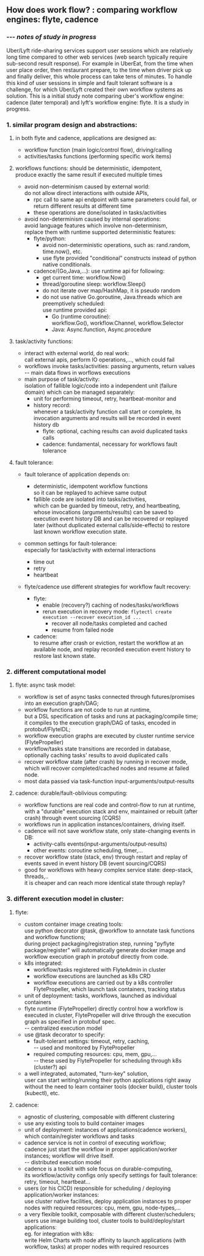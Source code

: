 ## How does work flow? : comparing workflow engines: flyte, cadence
###     *--- notes of study in progress*

Uber/Lyft ride-sharing services support user sessions which are relatively long time compared to other web services (web search typically require sub-second result response). For example in UberEat, from the time when user place order, then restaurant prepare, to the time when driver pick up and finally deliver, this whole process can take tens of minutes. To handle this kind of user sessions in simple and fault tolerant software is a challenge, for which Uber/Lyft created their own workflow systems as solution. This is a initial study note comparing uber's workflow engine: cadence (later temporal) and lyft's workflow engine: flyte. It is a study in progress.

### 1. similar program design and abstractions:
1. in both flyte and cadence, applications are designed as:
   * workflow function (main logic/control flow), driving/calling
   * activities/tasks functions (performing specific work items)

2. workflows functions: should be deterministic, idempotent,  
    produce exactly the same result if executed multiple times  
   * avoid non-determinism caused by external world:  
       do not allow direct interactions with outside APIs,  
        * rpc call to same api endpoint with same parameters could fail, or return different results at different time
        * these operations are done/isolated in tasks/activities
   * avoid non-determinism caused by internal operations:  
        avoid language features which involve non-determinism,  
        replace them with runtime supported deterministic features:
        * flyte/python:
           * avoid non-deterministic operations, such as: rand.random, time.now(), etc.
           * use flyte provided "conditional" constructs instead of python native conditionals.
        * cadence/(Go,Java,...): use runtime api for following:
           * get current time: workflow.Now()
           * thread/goroutine sleep: workflow.Sleep()
           * do not iterate over map/HashMap, it is pseudo random
           * do not use native Go.goroutine, Java.threads which are preemptively scheduled:  
               use runtime provided api:  
               * Go (runtime coroutine):  
                    workflow.Go(), workflow.Channel, workflow.Selector
               * Java: Async.function, Async.procedure
                         
3. task/activity functions:
   * interact with external world, do real work:  
       call external apis, perform IO operations,..., which could fail
   * workflows invoke tasks/activities: passing arguments, return values  
        -- main data flows in worflows executions
   * main purpose of task/activity:  
     isolation of fallible logic/code into a independent unit (failure domain) which can be managed separately:
       * unit for performing timeout, retry, heartbeat-monitor and
       * history record:  
           whenever a task/activity function call start or complete, its invocation arguments and results will be recorded in event history db
          + flyte: optional, caching results can avoid duplicated tasks calls
          + cadence: fundamental, necessary for workflows fault tolerance

4. fault tolerance:
    * fault tolerance of application depends on:
      * deterministic, idempotent workflow functions  
          so it can be replayed to achieve same output
      * fallible code are isolated into tasks/activities,  
	  which can be guarded by timeout, retry, and heartbeating,  
          whose invocations (arguments/results) can be saved to execution event history DB and can be recovered or replayed later (without duplicated external calls/side-effects) to restore last known workflow execution state.
           
    * common settings for fault-tolerance:  
        especially for task/activity with external interactions
       * time out
       * retry
       * heartbeat
              
    * flyte/cadence use different strategies for workflow fault recovery:
       * flyte:
          * enable (recovery?) caching of nodes/tasks/workflows
          * rerun execution in recovery mode: ```flytectl create execution --recover execution_id ...```
             * recover all node/tasks completed and cached
             * resume from failed node
       * cadence:  
                to resume after crash or eviction, restart the workflow at an available node, and replay recorded execution event history to restore last known state.

### 2. different computational model

1. flyte: async task model:
    * workflow is set of async tasks connected through futures/promises into an execution graph/DAG;
    * workflow functions are not code to run at runtime,  
	but a DSL specification of tasks and runs at packaging/compile time;  
	it compiles to the execution graph/DAG of tasks, encoded in protobuf/FlyteIDL;
    * workflow execution graphs are executed by cluster runtime service (FlytePropeller)
    * workflow/tasks state transitions are recorded in database,  
      optionally caching tasks' results to avoid duplicated calls
    * recover workflow state (after crash) by running in recover mode, which will recover completed/cached nodes and resume at failed node.
    * most data passed via task-function input-arguments/output-results
             
2. cadence: durable/fault-oblivious computing:
    * workflow functions are real code and control-flow to run at runtime,  
	with a "durable" execution stack and env, maintained or rebuilt (after crash) through event sourcing (CQRS)
    * workflows run in application instances/containers, driving itself.
    * cadence will not save workflow state, only state-changing events in DB:
      * activity-calls events(input-arguments/output-results)
      * other events: coroutine scheduling, timer,...
    * recover workflow state (stack, env) through restart and replay of events saved in event history DB (event sourcing/CQRS)
    * good for workflows with heavy complex service state: deep-stack, threads,..  
        it is cheaper and can reach more identical state through replay? 

### 3. different execution model in cluster:

1. flyte:
    * custom container image creating tools:  
        use python decorator @task, @workflow to annotate task functions and workflow functions;  
	during project packaging/registration step, running "pyflyte package/register" will automatically generate docker image and workflow execution graph in protobuf directly from code.
    * k8s integrated:
        * workflow/tasks registered with FlyteAdmin in cluster
        * workflow executions are launched as k8s CRD
        * workflow executions are carried out by a k8s controller FlytePropeller, which launch task containers, tracking status
    * unit of deployment: tasks, workflows, launched as individual containers
    * flyte runtime (FlytePropeller) directly control how a workflow is executed in cluster, FlytePropeller will drive through the execution graph as specified in protobuf spec.  
      -- centralized execution model
    * use @task decorator to specify:
        * fault-tolerant settings: timeout, retry, caching,  
            -- used and monitored by FlytePropeller
        * required computing resources: cpu, mem, gpu,...  
            -- these used by FlytePropeller for scheduling through k8s (cluster?) api
    * a well integrated, automated, "turn-key" solution,  
        user can start writing/running their python applications right away without the need to learn container tools (docker build), cluster tools (kubectl), etc.
             
2. cadence:
    * agnostic of clustering, composable with different clustering
    * use any existing tools to build container images
    * unit of deployment: instances of applications(cadence workers),  
        which contain/register workflows and tasks
    * cadence service is not in control of executing workflow;  
        cadence just start the workflow in proper application/worker instances; workflow will drive itself.  
        -- distributed execution model
    * cadence is a toolkit with sole focus on durable-computing,  
        its workflow/activity configs only specify settings for fault tolerance: retry, timeout, heartbeat...  
    * users (or his CICD) responsible for scheduling / deploying application/worker instances:  
        use cluster native facilities, deploy application instances to proper nodes with required resources: cpu, mem, gpu, node-types,...
    * a very flexible toolkit, composable with different cluster/schedulers;  
        users use image building tool, cluster tools to build/deploy/start applications:  
        eg. for integration with k8s:  
            write Helm Charts with node affinity to launch applications (with workflow, tasks) at proper nodes with required resources
